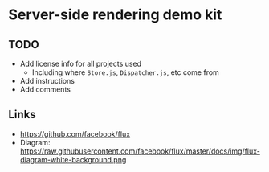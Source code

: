 # Server-side rendering demo kit

## TODO

* Add license info for all projects used
  - Including where `Store.js`, `Dispatcher.js`, etc come from
* Add instructions
* Add comments

## Links

* https://github.com/facebook/flux
* Diagram: https://raw.githubusercontent.com/facebook/flux/master/docs/img/flux-diagram-white-background.png
